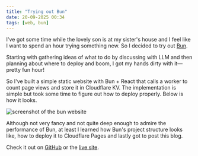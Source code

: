 ```yaml
---
title: "Trying out Bun"
date: 20-09-2025 00:34
tags: [web, bun]
---
```


I've got some time while the lovely son is at my sister's house and I feel like I want to spend an hour trying something new. So I decided to try out [Bun](https://bun.sh/).

Starting with gathering ideas of what to do by discussing with LLM and then planning about where to deploy and boom, I got my hands dirty with it—pretty fun hour!

So I've built a simple static website with Bun + React that calls a worker to count page views and store it in Cloudflare KV. The implementation is simple but took some time to figure out how to deploy properly. Below is how it looks.

![screenshot of the bun website](/images/bun-hit-counter.jpg)

Although not very fancy and not quite deep enough to admire the performance of Bun, at least I learned how Bun's project structure looks like, how to deploy it to Cloudflare Pages and lastly got to post this blog.

Check it out on [GitHub](https://github.com/bluenex/bun-hit-counter) or the [live site](https://buncount.bluenex.dev/).
